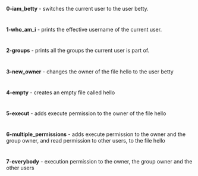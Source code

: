 **0-iam_betty** - switches the current user to the user betty.
#
**1-who_am_i** - prints the effective username of the current user.
#
**2-groups** - prints all the groups the current user is part of.
#
**3-new_owner** - changes the owner of the file hello to the user betty
#
**4-empty** - creates an empty file called hello
#
**5-execut** - adds execute permission to the owner of the file hello
#
**6-multiple_permissions** - adds execute permission to the owner and the group owner, and read permission to other users, to the file hello
#
**7-everybody** - execution permission to the owner, the group owner and the other users

